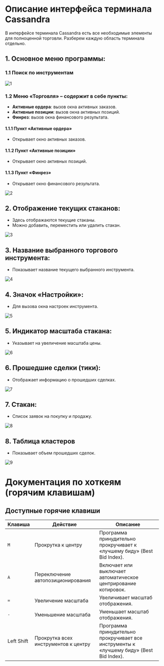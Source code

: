 # Описание интерфейса терминала Cassandra

В интерфейсе терминала Cassandra есть все необходимые элементы для полноценной торговли. Разберем каждую область терминала отдельно.

## 1. Основное меню программы:

### 1.1 Поиск по инструментам

![1](\images\Pasted%20image%2020250416093558.png)
### 1.2 Меню «Торговля» – содержит в себе пункты:
- **Активные ордера**: вызов окна активных заказов.
- **Активные позиции**: вызов окна активных позиций.
- **Финрез**: вызов окна финансового результата.

#### 1.1.1 Пункт «Активные ордера»
- Открывает окно активных заказов.

#### 1.1.2 Пункт «Активные позиции»
- Открывает окно активных позиций.

#### 1.1.3 Пункт «Финрез»
- Открывает окно финансового результата.

![2](images/Pasted%20image%2020250416092349.png)
## 2. Отображение текущих стаканов:
- Здесь отображаются текущие стаканы.
- Можно добавить, переместить или удалить стакан.

![3](images/Pasted%20image%2020250416093750.png)
## 3. Название выбранного торгового инструмента:
- Показывает название текущего выбранного инструмента.

![4](images/Pasted%20image%2020250416093829.png)
## 4. Значок «Настройки»:
- Для вызова окна настроек инструмента.

![5](images/Pasted%20image%2020250416093857.png)
## 5. Индикатор масштаба стакана:
- Указывает на увеличение масштаба цены.

![6](images/Pasted%20image%2020250416094005.png)

## 6. Прошедшие сделки (тики):
- Отображает информацию о прошедших сделках.

![7](images/Pasted%20image%2020250416094030.png)

## 7. Стакан:
- Список заявок на покупку и продажу.

![8](images/Pasted%20image%2020250416094108.png)

## 8. Таблица кластеров
- Показывает объем прошедших сделок.

![9](images/Pasted%20image%2020250416094230.png)

#  Документация по хоткеям (горячим клавишам)

##  Доступные горячие клавиши

| Клавиша    | Действие                             | Описание                                                                                |
| ---------- | ------------------------------------ | --------------------------------------------------------------------------------------- |
| `M`        | Прокрутка к центру                   | Программа принудительно прокручивает к «лучшему биду» (Best Bid Index).                 |
| `A`        | Переключение автопозиционирования    | Включает или выключает автоматическое центрирование котировок.                          |
| `=`        | Увеличение масштаба                  | Увеличивает масштаб отображения.                                                        |
| `-`        | Уменьшение масштаба                  | Уменьшает масштаб отображения.                                                          |
| Left Shift | Прокрутка всех инструментов к центру | Программа принудительно прокручивает все инструменты к «лучшему биду» (Best Bid Index). |
